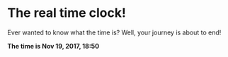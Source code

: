 # The real time clock!

Ever wanted to know what the time is? Well, your journey is about to end!

**The time is Nov 19, 2017, 18:50**